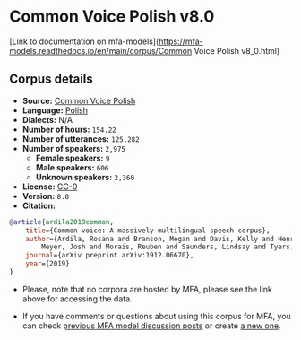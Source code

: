 
# Common Voice Polish v8.0

[Link to documentation on mfa-models](https://mfa-models.readthedocs.io/en/main/corpus/Common Voice Polish v8_0.html)

## Corpus details

- **Source:** [Common Voice Polish](https://voice.mozilla.org/en/datasets)
- **Language:** [Polish](https://en.wikipedia.org/wiki/Polish_language)
- **Dialects:** N/A
- **Number of hours:** `154.22`
- **Number of utterances:** `125,282`
- **Number of speakers:** `2,975`
  - **Female speakers:** `9`
  - **Male speakers:** `606`
  - **Unknown speakers:** `2,360`
- **License:** [CC-0](https://creativecommons.org/publicdomain/zero/1.0/)
- **Version:** `8.0`
- **Citation:**
```bibtex
@article{ardila2019common,
	title={Common voice: A massively-multilingual speech corpus},
	author={Ardila, Rosana and Branson, Megan and Davis, Kelly and Henretty, Michael and Kohler, Michael and
		Meyer, Josh and Morais, Reuben and Saunders, Lindsay and Tyers, Francis M and Weber, Gregor},
	journal={arXiv preprint arXiv:1912.06670},
	year={2019}
}

```

- Please, note that no corpora are hosted by MFA, please see the link above for accessing the data.

- If you have comments or questions about using this corpus for MFA, you can check [previous MFA model discussion posts](https://github.com/MontrealCorpusTools/mfa-models/discussions?discussions_q=Common+Voice+Polish+v8.0) or create [a new one](https://github.com/MontrealCorpusTools/mfa-models/discussions/new).
